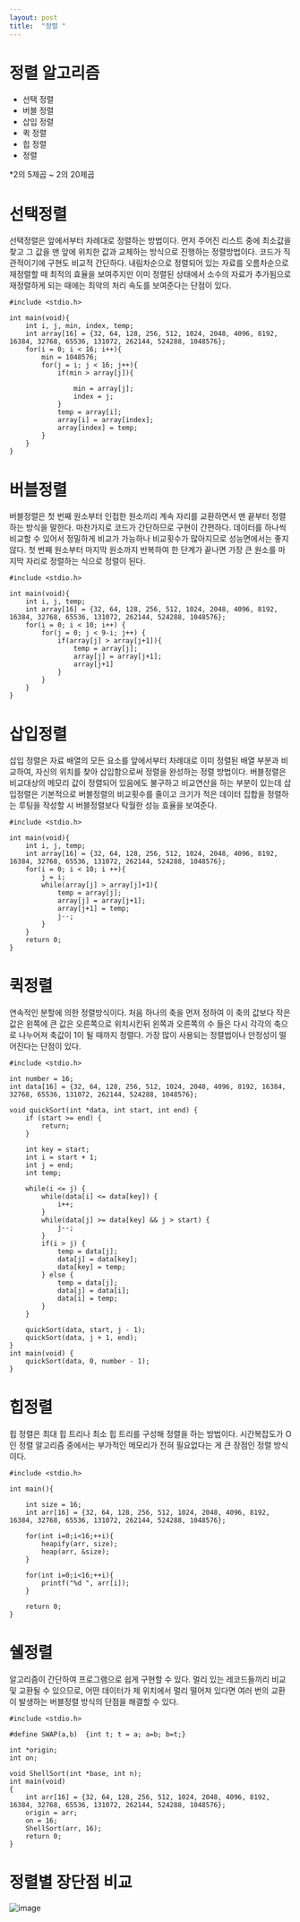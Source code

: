 ```yaml
---
layout: post
title:  "정렬 "
---
```


# 정렬 알고리즘
- 선택 정렬
- 버블 정렬
- 삽입 정렬
- 퀵 정렬
- 힙 정렬
-  정렬

*2의 5제곱 ~ 2의 20제곱

# 선택정렬


선택정렬은 앞에서부터 차례대로 정렬하는 방법이다. 먼저 주어진 리스트 중에 최소값을 찾고 그 값을 맨 앞에 위치한 값과 교체하는 방식으로 진행하는 정렬방법이다. 코드가 직관적이기에 구현도 비교적 간단하다. 내림차순으로 정렬되어 있는 자료를 오름차순으로 재정렬할 때 최적의 효율을 보여주지만 이미 정렬된 상태에서 소수의 자료가 추가됨으로 재정렬하게 되는 때에는 최악의 처리 속도를 보여준다는 단점이 있다.
```
#include <stdio.h>

int main(void){
	int i, j, min, index, temp;
	int array[16] = {32, 64, 128, 256, 512, 1024, 2048, 4096, 8192, 16384, 32768, 65536, 131072, 262144, 524288, 1048576};
	for(i = 0; i < 16; i++){
		min = 1048576;
		for(j = i; j < 16; j++){
			if(min > array[j]){

				min = array[j];
				index = j;
			}
			temp = array[i];
			array[i] = array[index];
			array[index] = temp;
		}
	}
}
```
# 버블정렬

버블정렬은 첫 번째 원소부터 인접한 원소끼리 계속 자리를 교환하면서 맨 끝부터 정렬하는 방식을 말한다. 마찬가지로 코드가 간단하므로 구현이 간편하다. 데이터를 하나씩 비교할 수 있어서 정밀하게 비교가 가능하나 비교횟수가 많아지므로 성능면에서는 좋지 않다. 첫 번째 원소부터 마지막 원소까지 반복하여 한 단계가 끝나면 가장 큰 원소를 마지막 자리로 정렬하는 식으로 정렬이 된다. 
```
#include <stdio.h>

int main(void){
	int i, j, temp;
	int array[16] = {32, 64, 128, 256, 512, 1024, 2048, 4096, 8192, 16384, 32768, 65536, 131072, 262144, 524288, 1048576};
	for(i = 0; i < 10; i++) {
		for(j = 0; j < 9-i; j++) {
			if(array[j] > array[j+1]){
				temp = array[j];
				array[j] = array[j+1];
				array[j+1]
			}
		}
	}
}
```
# 삽입정렬
삽입 정렬은 자료 배열의 모든 요소를 앞에서부터 차례대로 이미 정렬된 배열 부분과 비교하여, 자신의 위치를 찾아 삽입함으로써 정렬을 완성하는 정렬 방법이다. 버블정렬은 비교대상의 메모리 값이 정렬되어 있음에도 불구하고 비교연산을 하는 부분이 있는데 삽입정렬은 기본적으로 버블정렬의 비교횟수를 줄이고 크기가 적은 데이터 집합을 정렬하는 루팅을 작성할 시 버블정렬보다 탁월한 성능 효율을 보여준다.
```
#include <stdio.h>

int main(void){
	int i, j, temp;
	int array[16] = {32, 64, 128, 256, 512, 1024, 2048, 4096, 8192, 16384, 32768, 65536, 131072, 262144, 524288, 1048576};
	for(i = 0; i < 10; i ++){
		j = i;
		while(array[j] > array[j]+1){
			temp = array[j];
			array[j] = array[j+1];
			array[j+1] = temp;
			j--;
		}
	}
	return 0;
}
```
# 퀵정렬
연속적인 분할에 의한 정렬방식이다. 처음 하나의 축을 먼저 정하여 이 축의 값보다 작은 값은 왼쪽에 큰 값은 오른쪽으로 위치시킨뒤 왼쪽과 오른쪽의 수 들은 다시 각각의 축으로 나누어져 축값이 1이 될 때까지 정렬다. 가장 많이 사용되는 정렬법이나 안정성이 떨어진다는 단점이 있다. 
```
#include <stdio.h>

int number = 16;
int data[16] = {32, 64, 128, 256, 512, 1024, 2048, 4096, 8192, 16384, 32768, 65536, 131072, 262144, 524288, 1048576};

void quickSort(int *data, int start, int end) {
    if (start >= end) {
        return;
    }
    
    int key = start;
    int i = start + 1;
    int j = end;
    int temp;
    
    while(i <= j) {
        while(data[i] <= data[key]) {
            i++;
        }
        while(data[j] >= data[key] && j > start) {
            j--;
        }
        if(i > j) {
            temp = data[j];
            data[j] = data[key];
            data[key] = temp;
        } else {
            temp = data[j];
            data[j] = data[i];
            data[i] = temp;
        }
    }
   
    quickSort(data, start, j - 1);
    quickSort(data, j + 1, end);
}
int main(void) {
    quickSort(data, 0, number - 1);
}
```
# 힙정렬
힙 정렬은 최대 힙 트리나 최소 힙 트리를 구성해 정렬을 하는 방법이다. 시간복잡도가 O인 정렬 알고리즘 중에서는 부가적인 메모리가 전혀 필요없다는 게 큰 장점인 정렬 방식이다.

```
#include <stdio.h>

int main(){
	
	int size = 16;
	int arr[16] = {32, 64, 128, 256, 512, 1024, 2048, 4096, 8192, 16384, 32768, 65536, 131072, 262144, 524288, 1048576};
	
	for(int i=0;i<16;++i){
		heapify(arr, size);
		heap(arr, &size);
	}
	
	for(int i=0;i<16;++i){
		printf("%d ", arr[i]);
	}
	
	return 0;
}
```
# 쉘정렬
알고리즘이 간단하여 프로그램으로 쉽게 구현할 수 있다. 멀리 있는 레코드들끼리 비교 및 교환될 수 있으므로, 어떤 데이터가 제 위치에서 멀리 떨어져 있다면 여러 번의 교환이 발생하는 버블정렬 방식의 단점을 해결할 수 있다.
```
#include <stdio.h>

#define SWAP(a,b)  {int t; t = a; a=b; b=t;}

int *origin;
int on;

void ShellSort(int *base, int n);
int main(void)
{
    int arr[16] = {32, 64, 128, 256, 512, 1024, 2048, 4096, 8192, 16384, 32768, 65536, 131072, 262144, 524288, 1048576};
    origin = arr;
    on = 16;
    ShellSort(arr, 16);
    return 0;
}
```

# 정렬별 장단점 비교
![image](https://img1.daumcdn.net/thumb/R1280x0/?scode=mtistory2&fname=https%3A%2F%2Fblog.kakaocdn.net%2Fdn%2FwvZmZ%2FbtqNVR3iUzv%2FVyfavbkSrgHyGBXIGowGkk%2Fimg.png)
